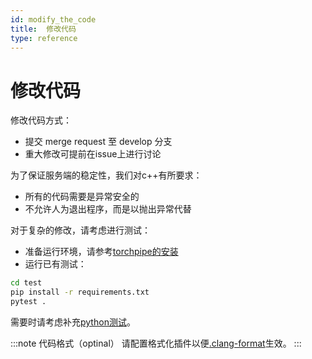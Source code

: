 ```yaml
---
id: modify_the_code
title:  修改代码
type: reference
---
```


# 修改代码


修改代码方式：
- 提交 merge request 至 develop 分支
- 重大修改可提前在issue上进行讨论

为了保证服务端的稳定性，我们对c++有所要求：
- 所有的代码需要是异常安全的
- 不允许人为退出程序，而是以抛出异常代替

对于复杂的修改，请考虑进行测试：

- 准备运行环境，请参考[torchpipe的安装](../installation)
- 运行已有测试：
```bash
cd test
pip install -r requirements.txt 
pytest .
```

需要时请考虑补充[python测试](https://g.hz.netease.com/deploy/torchpipe/-/tree/develop/test)。

:::note 代码格式（optinal）
请配置格式化插件以便[.clang-format](https://g.hz.netease.com/deploy/torchpipe/-/blob/develop/.clang-format)生效。
:::
